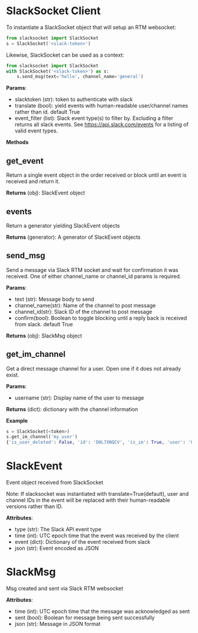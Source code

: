 # SlackSocket Client

To instantiate a SlackSocket object that will setup an RTM websocket:

```python
from slacksocket import SlackSocket
s = SlackSocket('<slack-token>')
```

Likewise, SlackSocket can be used as a context:
```python
from slacksocket import SlackSocket
with SlackSocket('<slack-token>') as s:
    s.send_msg(text='hello', channel_name='general')
```

**Params**:

* slacktoken (str): token to authenticate with slack
* translate (bool): yield events with human-readable user/channel names rather than id. default True
* event_filter (list): Slack event type(s) to filter by. Excluding a filter returns all slack events. See https://api.slack.com/events for a listing of valid event types.

**Methods**

## get_event

Return a single event object in the order received or block until an event is received and return it.

**Returns** (obj): SlackEvent object

## events

Return a generator yielding SlackEvent objects

**Returns** (generator): A generator of SlackEvent objects

## send_msg

Send a message via Slack RTM socket and wait for confirmation it was received. One of either channel_name or channel_id params is required.

**Params**:

* text (str): Message body to send
* channel_name(str): Name of the channel to post message
* channel_id(str): Slack ID of the channel to post message
* confirm(bool): Boolean to toggle blocking until a reply back is received from slack. default True 

**Returns** (obj): SlackMsg object

## get_im_channel

Get a direct message channel for a user. Open one if it does not already exist.

**Params**:

* username (str): Display name of the user to message

**Returns** (dict): dictionary with the channel information

**Example**
```python
s = SlackSocket(<token>)
s.get_im_channel('my_user')
{'is_user_deleted': False, 'id': 'D0L7XNQCV', 'is_im': True, 'user': 'U071Y0CSZ', 'created': 1454542620}
```

# SlackEvent

Event object received from SlackSocket

Note: If slacksocket was instantiated with translate=True(default), user and channel IDs in the event will be replaced with their human-readable versions rather than ID. 

**Attributes**:

* type (str): The Slack API event type
* time (int): UTC epoch time that the event was received by the client
* event (dict): Dictionary of the event received from slack
* json (str): Event encoded as JSON

# SlackMsg

Msg created and sent via Slack RTM websocket

**Attributes**:

* time (int): UTC epoch time that the message was acknowledged as sent
* sent (bool): Boolean for message being sent successfully
* json (str): Message in JSON format

